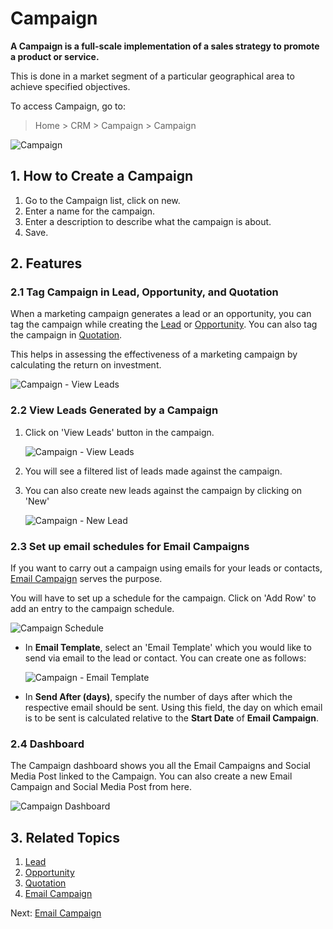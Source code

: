 <!-- add-breadcrumbs -->
# Campaign

**A Campaign is a full-scale implementation of a sales strategy to promote a
product or service.**

This is done in a market segment of a particular geographical area to achieve specified objectives.

To access Campaign, go to:
> Home > CRM > Campaign > Campaign

<img class="screenshot" alt="Campaign" src="{{docs_base_url}}/v12/assets/img/crm/campaign.png">

## 1. How to Create a Campaign
1. Go to the Campaign list, click on new.
2. Enter a name for the campaign.
3. Enter a description to describe what the campaign is about.
4. Save.

## 2. Features

### 2.1 Tag Campaign in Lead, Opportunity, and Quotation

When a marketing campaign generates a lead or an opportunity, you can tag the campaign while creating the [Lead](/docs/user/manual/en/CRM/lead) or [Opportunity](/docs/user/manual/en/CRM/opportunity). You can also tag the campaign in [Quotation](/docs/user/manual/en/selling/quotation).

This helps in assessing the effectiveness of a marketing campaign by calculating the return on investment.

<img class="screenshot" alt="Campaign - View Leads" src="{{docs_base_url}}/v12/assets/img/crm/campaign-in-lead.gif">


### 2.2 View Leads Generated by a Campaign

1. Click on 'View Leads' button in the campaign.

     <img class="screenshot" alt="Campaign - View Leads" src="{{docs_base_url}}/v12/assets/img/crm/campaign-view-leads.png">

2. You will see a filtered list of leads made against the campaign.
3. You can also create new leads against the campaign by clicking on 'New'

     <img class="screenshot" alt="Campaign - New Lead" src="{{docs_base_url}}/v12/assets/img/crm/campaign-new-lead.png">

### 2.3 Set up email schedules for Email Campaigns

If you want to carry out a campaign using emails for your leads or contacts, [Email Campaign](/docs/user/manual/en/CRM/email-campaign) serves the purpose.

You will have to set up a schedule for the campaign. Click on 'Add Row' to add an entry to the campaign schedule.

<img class="screenshot" alt="Campaign Schedule" src="{{docs_base_url}}/v12/assets/img/crm/campaign-email-schedule.png">

-  In **Email Template**, select an 'Email Template' which you would like to send via email to the lead or contact. You can create one as follows:

     <img class="screenshot" alt="Campaign - Email Template" src="{{docs_base_url}}/v12/assets/img/crm/email-template.png">

-  In **Send After (days)**, specify the number of days after which the respective email should be sent. Using this field, the day on which email is to be sent is calculated relative to the **Start Date** of **Email Campaign**.

### 2.4 Dashboard

The Campaign dashboard shows you all the Email Campaigns and Social Media Post linked to the Campaign. You can also create a new Email Campaign and Social Media Post from here.

<img class="screenshot" alt="Campaign Dashboard" src="{{docs_base_url}}/v12/assets/img/crm/email-campaigns-from-dash.png">


## 3. Related Topics
1. [Lead](/docs/user/manual/en/CRM/lead)
1. [Opportunity](/docs/user/manual/en/CRM/opportunity)
1. [Quotation](/docs/user/manual/en/selling/quotation)
1. [Email Campaign](/docs/user/manual/en/CRM/email-campaign)

Next: [Email Campaign](/docs/user/manual/en/CRM/email-campaign)
